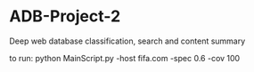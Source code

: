 # ADB-Project-2
Deep web database classification, search and content summary

to run:
python MainScript.py -host fifa.com -spec 0.6 -cov 100
